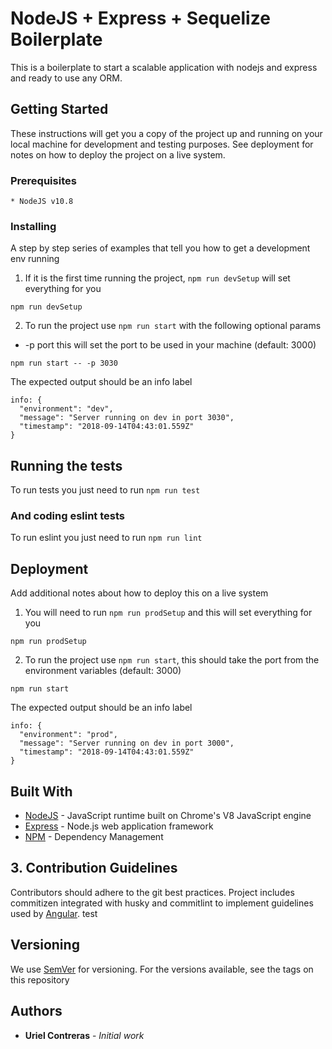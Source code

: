 # NodeJS + Express + Sequelize Boilerplate

This is a boilerplate to start a scalable application with nodejs and express and ready to use any ORM.

## Getting Started

These instructions will get you a copy of the project up and running on your local machine for development and testing purposes. See deployment for notes on how to deploy the project on a live system.

### Prerequisites

```
* NodeJS v10.8
```

### Installing

A step by step series of examples that tell you how to get a development env running

1. If it is the first time running the project, `npm run devSetup` will set everything for you

```
npm run devSetup
```

2. To run the project use `npm run start` with the following optional params
  - -p port this will set the port to be used in your machine (default: 3000)

```
npm run start -- -p 3030
```

The expected output should be an info label

```
info: {
  "environment": "dev",
  "message": "Server running on dev in port 3030",
  "timestamp": "2018-09-14T04:43:01.559Z"
}
```

## Running the tests

To run tests you just need to run `npm run test`

### And coding eslint tests

To run eslint you just need to run `npm run lint`

## Deployment

Add additional notes about how to deploy this on a live system

1. You will need to run `npm run prodSetup` and this will set everything for you

```
npm run prodSetup
```

2. To run the project use `npm run start`, this should take the port from the environment variables (default: 3000)

```
npm run start
```

The expected output should be an info label
```
info: {
  "environment": "prod",
  "message": "Server running on dev in port 3000",
  "timestamp": "2018-09-14T04:43:01.559Z"
}
```

## Built With

* [NodeJS](https://nodejs.org/en/) - JavaScript runtime built on Chrome's V8 JavaScript engine
* [Express](https://expressjs.com/) - Node.js web application framework
* [NPM](https://maven.apache.org/) - Dependency Management

## 3. Contribution Guidelines
Contributors should adhere to the git best practices.
Project includes commitizen integrated with husky and commitlint to implement guidelines used by [Angular](https://github.com/angular/angular.js/blob/master/DEVELOPERS.md#-git-commit-guidelines). test

## Versioning

We use [SemVer](http://semver.org/) for versioning. For the versions available, see the tags on this repository

## Authors

* **Uriel Contreras** - *Initial work*
